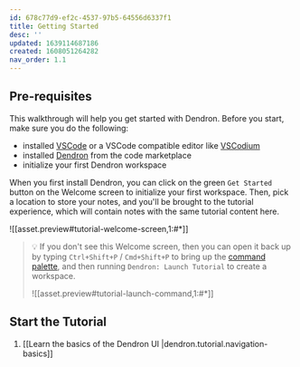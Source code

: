 ```yaml
---
id: 678c77d9-ef2c-4537-97b5-64556d6337f1
title: Getting Started
desc: ''
updated: 1639114687186
created: 1608051264282
nav_order: 1.1
---
```


## Pre-requisites

This walkthrough will help you get started with Dendron. Before you start, make sure you do the following:
- installed [VSCode](https://code.visualstudio.com/download) or a VSCode compatible editor like [VSCodium](https://vscodium.com/)
- installed [Dendron](https://link.dendron.so/vscode) from the code marketplace
- initialize your first Dendron workspace

When you first install Dendron, you can click on the green `Get Started` button on the Welcome screen to initialize your first workspace. Then, pick a location to store your notes, and you'll be brought to the tutorial experience, which will contain notes with the same tutorial content here.

![[asset.preview#tutorial-welcome-screen,1:#*]]

> 💡 If you don't see this Welcome screen, then you can open it back up by typing `Ctrl+Shift+P` / `Cmd+Shift+P` to bring up the [command palette](https://code.visualstudio.com/docs/getstarted/userinterface#_command-palette), and then running `Dendron: Launch Tutorial` to create a workspace.
>
> ![[asset.preview#tutorial-launch-command,1:#*]]

## Start the Tutorial

1. [[Learn the basics of the Dendron UI |dendron.tutorial.navigation-basics]]

